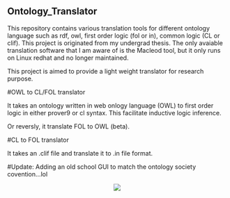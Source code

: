 ## Ontology_Translator
This repository contains various translation tools for different ontology language such as rdf, owl, first order logic (fol or in), common logic (CL or clif). This project is originated from my undergrad thesis. The only avaiable translation software that I am aware of is the Macleod tool, but it only runs on Linux redhat and no longer maintained. 

This project is aimed to provide a light weight translator for research purpose.

#OWL to CL/FOL translator

It takes an ontology written in web onlogy language (OWL) to first order logic in either prover9 or cl syntax. This facilitate 
inductive logic inference.

Or reversly, it translate FOL to OWL (beta). 


#CL to FOL translator

It takes an .clif file and translate it to .in file format.

#Update: Adding an old school GUI to match the ontology society covention...lol

<div align="center">
  <img src="https://raw.githubusercontent.com/demoonism/Ontology_Translator/master/file.JPG"><br><br>
</div>
